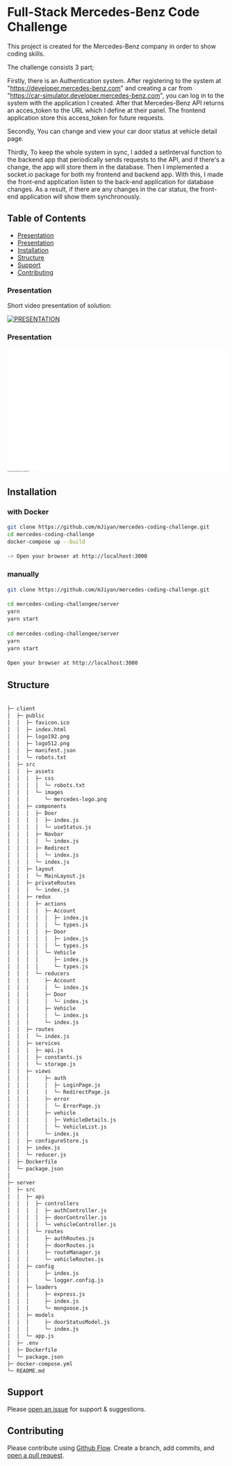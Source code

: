# Full-Stack Mercedes-Benz Code Challenge

This project is created for the Mercedes-Benz company in order to show coding skills.

The challenge consists 3 part;

Firstly, there is an Authentication system. 
    After registering to the system at "https://developer.mercedes-benz.com" and creating a car from "https://car-simulator.developer.mercedes-benz.com", you can log in to the system with the application I created. After that Mercedes-Benz API returns an acces_token to the URL which I define at their panel. The frontend application store this access_token for future requests.

Secondly, 
    You can change and view your car door status at vehicle detail page.

Thirdly,
    To keep the whole system in sync, I added a setInterval function to the backend app that periodically sends requests to the API, and if there's a change, the app will store them in the database. Then I implemented a socket.io package for both my frontend and backend app. With this, I made the front-end application listen to the back-end application for database changes. As a result, if there are any changes in the car status, the front-end application will show them synchronously.


## Table of Contents
- [Presentation](#presentation)
- [Presentation](#presentation)
- [Installation](#installation)
- [Structure](#structure)
- [Support](#support)
- [Contributing](#contributing)


### Presentation

Short video presentation of solution:

[![PRESENTATION](<img align="center" width="33%" src="http://img.youtube.com/vi/ZliTDWYdoDc/0.jpg">)](http://www.youtube.com/watch?v=ZliTDWYdoDc)


### Presentation

![GIF](./mercedes.gif)

## Installation
### with Docker
```sh
git clone https://github.com/mJiyan/mercedes-coding-challenge.git
cd mercedes-coding-challenge
docker-compose up --build

-> Open your browser at http://localhost:3000 
```

### manually
```sh
git clone https://github.com/mJiyan/mercedes-coding-challenge.git

cd mercedes-coding-challengee/server
yarn
yarn start

cd mercedes-coding-challengee/server
yarn
yarn start

Open your browser at http://localhost:3000 
```


## Structure
```

├─ client
│  ├─ public
│  │  ├─ favicon.ico
│  │  ├─ index.html
│  │  ├─ logo192.png
│  │  ├─ logo512.png
│  │  ├─ manifest.json
│  │  └─ robots.txt
│  ├─ src
│  │  ├─ assets
│  │  │  ├─ css
│  │  │  │  └─ robots.txt
│  │  │  └─ images
│  │  │     └─ mercedes-logo.png
│  │  ├─ components
│  │  │  ├─ Door
│  │  │  │  ├─ index.js
│  │  │  │  └─ useStatus.js
│  │  │  ├─ Navbar
│  │  │  │  └─ index.js
│  │  │  ├─ Redirect
│  │  │  │  └─ index.js
│  │  │  └─ index.js
│  │  ├─ layout
│  │  │  └─ MainLayout.js
│  │  ├─ privateRoutes
│  │  │  └─ index.js
│  │  ├─ redux
│  │  │  ├─ actions
│  │  │  │  ├─ Account
│  │  │  │  │  ├─ index.js
│  │  │  │  │  └─ types.js
│  │  │  │  ├─ Door
│  │  │  │  │  ├─ index.js
│  │  │  │  │  └─ types.js
│  │  │  │  └─ Vehicle
│  │  │  │     ├─ index.js
│  │  │  │     └─ types.js
│  │  │  └─ reducers
│  │  │     ├─ Account
│  │  │     │  └─ index.js
│  │  │     ├─ Door
│  │  │     │  └─ index.js
│  │  │     ├─ Vehicle
│  │  │     │  └─ index.js
│  │  │     └─ index.js
│  │  ├─ routes
│  │  │  └─ index.js
│  │  ├─ services
│  │  │  ├─ api.js
│  │  │  ├─ constants.js
│  │  │  └─ storage.js
│  │  ├─ views
│  │  │     ├─ auth
│  │  │     │  ├─ LoginPage.js
│  │  │     │  └─ RedirectPage.js
│  │  │     ├─ error
│  │  │     │  └─ ErrorPage.js
│  │  │     ├─ vehicle
│  │  │     │  ├─ VehicleDetails.js
│  │  │     │  └─ VehicleList.js
│  │  │     └─ index.js
│  │  ├─ configureStore.js
│  │  ├─ index.js
│  │  └─ reducer.js
│  ├─ Dockerfile
│  └─ package.json
│  
├─ server
│  ├─ src
│  │  ├─ api
│  │  │  ├─ controllers
│  │  │  │  ├─ authController.js
│  │  │  │  ├─ doorController.js
│  │  │  │  └─ vehicleController.js
│  │  │  └─ routes
│  │  │     ├─ authRoutes.js
│  │  │     ├─ doorRoutes.js
│  │  │     ├─ routeManager.js
│  │  │     └─ vehicleRoutes.js
│  │  ├─ config
│  │  │     ├─ index.js
│  │  │     └─ logger.config.js
│  │  ├─ loaders
│  │  │     ├─ express.js
│  │  │     ├─ index.js
│  │  │     └─ mongoose.js
│  │  ├─ models
│  │  │     ├─ doorStatusModel.js
│  │  │     └─ index.js
│  │  └─ app.js
│  ├─ .env
│  ├─ Dockerfile
│  └─ package.json
├─ docker-compose.yml
└─ README.md

```

## Support

Please [open an issue](https://github.com/mJiyan/mercedes-coding-challenge/issues) for support & suggestions.



## Contributing

Please contribute using [Github Flow](https://guides.github.com/introduction/flow/). Create a branch, add commits, and [open a pull request](https://github.com/mJiyan/mercedes-coding-challenge/compare).
